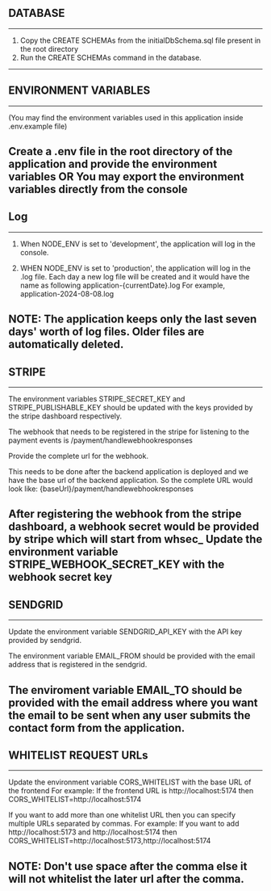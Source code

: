 ## DATABASE
---------------------------------------------------------------------------------------------------------
1. Copy the CREATE SCHEMAs from the initialDbSchema.sql file present in the root directory 
2. Run the CREATE SCHEMAs command in the database.
---------------------------------------------------------------------------------------------------------


## ENVIRONMENT VARIABLES
---------------------------------------------------------------------------------------------------------
(You may find the environment variables used in this application inside .env.example file)

Create a .env file in the root directory of the application and provide the environment variables
         OR
You may export the environment variables directly from the console
---------------------------------------------------------------------------------------------------------


## Log
---------------------------------------------------------------------------------------------------------
1. When NODE_ENV is set to 'development', the application will log in the console.

2. WHEN NODE_ENV is set to 'production', the application will log in the .log file.
   Each day a new log file will be created and it would have the name as following
         application-{currentDate}.log
   For example, application-2024-08-08.log

NOTE: The application keeps only the last seven days' worth of log files. 
      Older files are automatically  deleted.
----------------------------------------------------------------------------------------------------------


## STRIPE
---------------------------------------------------------------------------------------------------------
The environment variables STRIPE_SECRET_KEY and STRIPE_PUBLISHABLE_KEY should be updated with the keys 
provided by the stripe dashboard respectively.

The webhook that needs to be registered in the stripe for listening to the payment events is 
                         /payment/handlewebhookresponses

Provide the complete url for the webhook. 

This needs to be done after the backend application is deployed and we have the base url of 
the backend application.
So the complete URL would look like:
                        {baseUrl}/payment/handlewebhookresponses

After registering the webhook from the stripe dashboard, a webhook secret would be provided 
by stripe which will start from whsec_
Update the environment variable STRIPE_WEBHOOK_SECRET_KEY with the webhook secret key
----------------------------------------------------------------------------------------------------------


## SENDGRID
---------------------------------------------------------------------------------------------------------
Update the environment variable SENDGRID_API_KEY with the API key provided by sendgrid.

The environment variable EMAIL_FROM should be provided with the email address that is registered 
in the sendgrid.

The enviroment variable EMAIL_TO should be provided with the email address where you want the email to be 
sent when any user submits the contact form from the application.
----------------------------------------------------------------------------------------------------------


## WHITELIST REQUEST URLs
---------------------------------------------------------------------------------------------------------
Update the environment variable CORS_WHITELIST with the base URL of the frontend
For example: If the frontend URL is http://localhost:5174 then 
             CORS_WHITELIST=http://localhost:5174

If you want to add more than one whitelist URL then you can specify multiple URLs separated by commas.
For example: If you want to add http://localhost:5173 and http://localhost:5174 then
             CORS_WHITELIST=http://localhost:5173,http://localhost:5174

NOTE: Don't use space after the comma else it will not whitelist the later url after the comma.
---------------------------------------------------------------------------------------------------------
